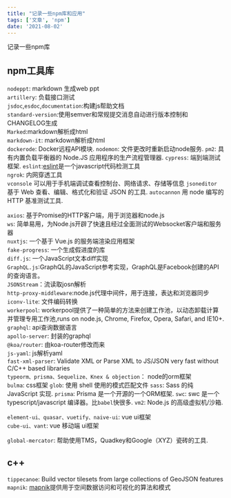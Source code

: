 ```yaml
---
title: "记录一些npm库和应用"
tags: ['文章', 'npm']
date: '2021-08-02'
---
```


记录一些npm库

## npm工具库

<!-- 工具 -->
`nodeppt`: markdown 生成web ppt  
`artillery`: 负载接口测试  
`jsdoc`,`esdoc`,`documentation`:构建js帮助文档  
`standard-version`:使用semver和常规提交消息自动进行版本控制和CHANGELOG生成  
`Marked`:markdown解析成html  
`markdown-it`: markdown解析成html  
`dockerode`: Docker远程API模块. 
`nodemon`: 文件更改时重新启动node服务. 
`pm2`: 具有内置负载平衡器的 Node.JS 应用程序的生产流程管理器. 
`cypress`: 端到端测试框架. 
`eslint`:[eslint](https://eslint.bootcss.com/)是一个javascript代码检测工具  
`ngrok`: 内网穿透工具  
`vconsole` 可以用于手机端调试查看控制台、网络请求、存储等信息
`jsoneditor` 基于 Web 查看、编辑、格式化和验证 JSON 的工具. 
`autocannon` 用 node 编写的 HTTP 基准测试工具. 
<!-- 代码 -->  
`axios`: 基于Promise的HTTP客户端，用于浏览器和node.js  
`ws`: 简单易用，为Node.js开辟了快速且经过全面测试的Websocket客户端和服务器  
`nuxtjs`: 一个基于 Vue.js 的服务端渲染应用框架  
`fake-progress`: 一个生成假进度的库  
`diff.js`: 一个JavaScript文本diff实现  
`GraphQL.js`:GraphQL的JavaScript参考实现，GraphQL是Facebook创建的API的查询语言。  
`JSONStream`：流读取josn解析  
`http-proxy-middleware`:node.js代理中间件，用于连接，表达和浏览器同步  
`iconv-lite`: 文件编码转换  
`workerpool`: workerpool提供了一种简单的方法来创建工作池，以动态卸载计算并管理专用工作池,runs on node.js, Chrome, Firefox, Opera, Safari, and IE10+.  
`graphql`: api查询数据语言  
`apollo-server`: 封装的graphql  
`@koa/router`: 由koa-router修改而来  
`js-yaml`: js解析yaml  
`fast-xml-parser`: Validate XML or Parse XML to JS/JSON very fast without C/C++ based libraries  
`typeorm、prisma、Sequelize、Knex & objection`： node的orm框架  
`bulma`: css框架
`glob`: 使用 shell 使用的模式匹配文件
`sass`: Sass 的纯 JavaScript 实现. 
`prisma`: Prisma 是一个开源的一个ORM框架. 
`swc`: swc 是一个typescript/javascript 编译器。比`babel`快很多. 
`vm2`: Node.js 的高级虚拟机/沙箱. 
<!-- vue -->  
`element-ui、quasar、vuetify、naive-ui`: vue ui框架  
`cube-ui、vant`: vue 移动端 ui框架  
<!-- GIS -->
`global-mercator`: 帮助使用TMS，Quadkey和Google（XYZ）瓷砖的工具. 
## c++

`tippecanoe`: Build vector tilesets from large collections of GeoJSON features  
`mapnik`: [mapnik](http://mapnik.org)提供用于空间数据访问和可视化的算法和模式  
